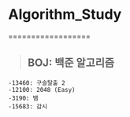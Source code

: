 # Algorithm_Study
==================
> ## BOJ: 백준 알고리즘
	-13460: 구슬탈출 2
	-12100: 2048 (Easy)
	-3190: 뱀
	-15683: 감시
	

